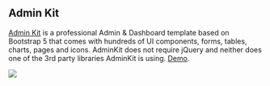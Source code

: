 ## Admin Kit

[Admin Kit](https://github.com/adminkit/adminkit) is a professional Admin & Dashboard template based on Bootstrap 5 that comes with hundreds of UI components, forms, tables, charts, pages and icons. AdminKit does not require jQuery and neither does one of the 3rd party libraries AdminKit is using. [Demo](https://demo.adminkit.io/).

<img  src="https://camo.githubusercontent.com/d8017a9be414962918395b017a92e48e9c20c019f380b96a03492fd912d0c1ff/68747470733a2f2f6173736574732e61646d696e6b69742e696f2f62616e6e6572732f61646d696e6b69742d626f6f7473747261702d352d61646d696e2d74656d706c6174652e706e67"></img>
